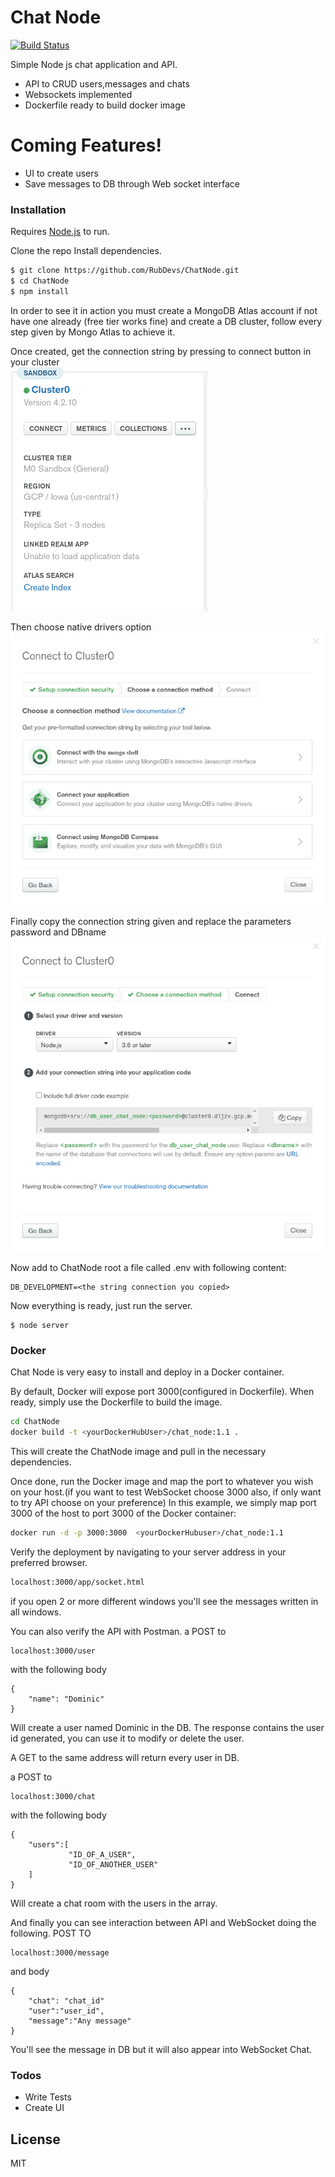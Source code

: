# Chat Node

[![Build Status](https://travis-ci.org/joemccann/dillinger.svg?branch=master)](https://travis-ci.org/joemccann/dillinger)

Simple Node js chat application and API.

  - API to CRUD users,messages and chats
  - Websockets implemented
  - Dockerfile ready to build docker image

# Coming Features!

  - UI to create users
  - Save messages to DB through Web socket interface




### Installation

Requires [Node.js](https://nodejs.org/) to run.

Clone the repo 
Install dependencies.

```sh
$ git clone https://github.com/RubDevs/ChatNode.git
$ cd ChatNode
$ npm install 
```
In order to see it in action you must create a MongoDB Atlas account if not have one already (free tier works fine) and create a DB cluster, follow every step given by Mongo Atlas to achieve it.

Once created, get the connection string by pressing to connect button in your cluster  
![connect](/assets/mongoatlas.png)  

Then choose native drivers option  
![drivers](/assets/mongoatlas0.png)  

Finally copy the connection string given and replace the parameters password and DBname  
![string](/assets/mongoatlas1.png)  

Now add to ChatNode root a file called .env with following content:
```
DB_DEVELOPMENT=<the string connection you copied>
```
Now everything is ready, just run the server.
```
$ node server
```

### Docker
Chat Node is very easy to install and deploy in a Docker container.

By default, Docker will expose port 3000(configured in Dockerfile). When ready, simply use the Dockerfile to build the image.

```sh
cd ChatNode
docker build -t <yourDockerHubUser>/chat_node:1.1 .
```
This will create the ChatNode image and pull in the necessary dependencies.

Once done, run the Docker image and map the port to whatever you wish on your host.(if you want to test WebSocket choose 3000 also, if only want to try API choose on your preference) In this example, we simply map port 3000 of the host to port 3000 of the Docker container:

```sh
docker run -d -p 3000:3000  <yourDockerHubuser>/chat_node:1.1
```

Verify the deployment by navigating to your server address in your preferred browser.

```sh
localhost:3000/app/socket.html
```
if you open 2 or more different windows you'll see the messages written in all windows.

You can also verify the API with Postman.
a POST to
```
localhost:3000/user
```
with the following body
```
{
    "name": "Dominic"
}
```
Will create a user named Dominic in the DB. The response contains the user id generated, you can use it to modify or delete the user.

A GET to the same address will return every user in DB.

a POST to 
```
localhost:3000/chat
```
with the following body
```
{
    "users":[
             "ID_OF_A_USER",
             "ID_OF_ANOTHER_USER"
    ]
}
```
Will create a chat room with the users in the array.

And finally you can see interaction between API and WebSocket doing the following.
POST TO 
```
localhost:3000/message
```
and body
```
{
    "chat": "chat_id"
    "user":"user_id",
    "message":"Any message"
}
```
You'll see the message in DB but it will also appear into WebSocket Chat. 
### Todos

 - Write Tests
 - Create UI 

License
----

MIT
